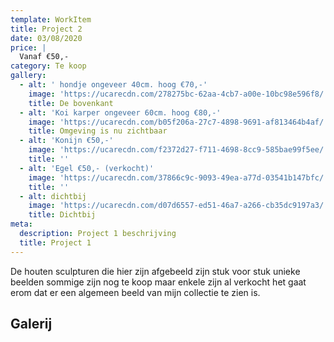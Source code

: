 ```yaml
---
template: WorkItem
title: Project 2
date: 03/08/2020
price: |
  Vanaf €50,-
category: Te koop
gallery:
  - alt: ' hondje ongeveer 40cm. hoog €70,-'
    image: 'https://ucarecdn.com/278275bc-62aa-4cb7-a00e-10bc98e596f8/'
    title: De bovenkant
  - alt: 'Koi karper ongeveer 60cm. hoog €80,-'
    image: 'https://ucarecdn.com/b05f206a-27c7-4898-9691-af813464b4af/'
    title: Omgeving is nu zichtbaar
  - alt: 'Konijn €50,-'
    image: 'https://ucarecdn.com/f2372d27-f711-4698-8cc9-585bae99f5ee/'
    title: ''
  - alt: 'Egel €50,- (verkocht)'
    image: 'https://ucarecdn.com/37866c9c-9093-49ea-a77d-03541b147bfc/'
    title: ''
  - alt: dichtbij
    image: 'https://ucarecdn.com/d07d6557-ed51-46a7-a266-cb35dc9197a3/'
    title: Dichtbij
meta:
  description: Project 1 beschrijving
  title: Project 1
---
```

De houten sculpturen die hier zijn afgebeeld zijn stuk voor stuk unieke beelden sommige zijn nog te koop maar enkele zijn al verkocht het gaat erom dat  er een algemeen beeld van mijn collectie te zien is. 



## Galerij
